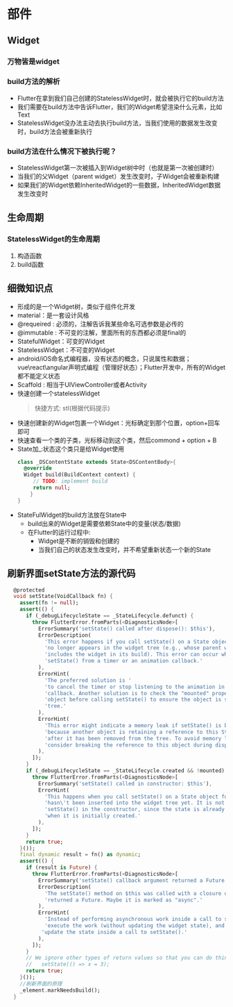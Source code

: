 # 部件
## Widget
### 万物皆是widget
 
### build方法的解析
- Flutter在拿到我们自己创建的StatelessWidget时，就会被执行它的build方法
- 我们需要在build方法中告诉Flutter，我们的Widget希望渲染什么元素，比如Text
- StatelessWidget没办法主动去执行build方法，当我们使用的数据发生改变时，build方法会被重新执行 
### build方法在什么情况下被执行呢？
- StatelessWidget第一次被插入到Widget树中时（也就是第一次被创建时）
- 当我们的父Widget（parent widget）发生改变时，子Widget会被重新构建
- 如果我们的Widget依赖InheritedWidget的一些数据，InheritedWidget数据发生改变时


## 生命周期
### StatelessWidget的生命周期
1. 构造函数
1. build函数

 
## 细微知识点
- 形成的是一个Widget树，类似于组件化开发
- material：是一套设计风格
- @requeired : 必须的，注解告诉我某些命名可选参数是必传的
- @immutable : 不可变的注解，里面所有的东西都必须是final的
- StatefulWidget：可变的Widget 
- StatelessWidget：不可变的Widget
- android/iOS命名式编程器，没有状态的概念，只说属性和数据；vue\react\angular声明式编程（管理好状态）；Flutter开发中，所有的Widget都不能定义状态
- Scaffold : 相当于UIViewController或者Activity
- 快速创建一个statelessWidget
  > 快捷方式: stl(根据代码提示)
- 快速创建新的Widget包裹一个Widget：光标确定到那个位置，option+回车即可
- 快速查看一个类的子类，光标移动到这个类，然后commond + option + B
- State加_:状态这个类只是给Widget使用
  ```dart
  class _DSContentState extends State<DSContentBody>{
    @override
    Widget build(BuildContext context) {
       // TODO: implement build
       return null;
      }
  }
  ```
- StateFulWidget的build方法放在State中
  - build出来的Widget是需要依赖State中的变量(状态/数据)
  - 在Flutter的运行过程中:
    - Widget是不断的销毁和创建的
    - 当我们自己的状态发生改变时，并不希望重新状态一个新的State

## 刷新界面setState方法的源代码
```dart
  @protected
  void setState(VoidCallback fn) {
    assert(fn != null);
    assert(() {
      if (_debugLifecycleState == _StateLifecycle.defunct) {
        throw FlutterError.fromParts(<DiagnosticsNode>[
          ErrorSummary('setState() called after dispose(): $this'),
          ErrorDescription(
            'This error happens if you call setState() on a State object for a widget that '
            'no longer appears in the widget tree (e.g., whose parent widget no longer '
            'includes the widget in its build). This error can occur when code calls '
            'setState() from a timer or an animation callback.'
          ),
          ErrorHint(
            'The preferred solution is '
            'to cancel the timer or stop listening to the animation in the dispose() '
            'callback. Another solution is to check the "mounted" property of this '
            'object before calling setState() to ensure the object is still in the '
            'tree.'
          ),
          ErrorHint(
            'This error might indicate a memory leak if setState() is being called '
            'because another object is retaining a reference to this State object '
            'after it has been removed from the tree. To avoid memory leaks, '
            'consider breaking the reference to this object during dispose().'
          ),
        ]);
      }
      if (_debugLifecycleState == _StateLifecycle.created && !mounted) {
        throw FlutterError.fromParts(<DiagnosticsNode>[
          ErrorSummary('setState() called in constructor: $this'),
          ErrorHint(
            'This happens when you call setState() on a State object for a widget that '
            'hasn\'t been inserted into the widget tree yet. It is not necessary to call '
            'setState() in the constructor, since the state is already assumed to be dirty '
            'when it is initially created.'
          ),
        ]);
      }
      return true;
    }());
    final dynamic result = fn() as dynamic;
    assert(() {
      if (result is Future) {
        throw FlutterError.fromParts(<DiagnosticsNode>[
          ErrorSummary('setState() callback argument returned a Future.'),
          ErrorDescription(
            'The setState() method on $this was called with a closure or method that '
            'returned a Future. Maybe it is marked as "async".'
          ),
          ErrorHint(
            'Instead of performing asynchronous work inside a call to setState(), first '
            'execute the work (without updating the widget state), and then synchronously '
           'update the state inside a call to setState().'
          ),
        ]);
      }
      // We ignore other types of return values so that you can do things like:
      //   setState(() => x = 3);
      return true;
    }());
    //刷新界面的原理
    _element.markNeedsBuild();
  }

```